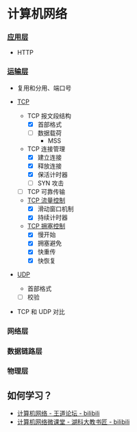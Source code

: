 # 计算机网络

### [应用层](./docs/应用层/README.md)

- HTTP


### [运输层](./docs/运输层/README.md)

- 复用和分用、端口号

- [TCP](./docs/运输层/TCP.md)
    - TCP 报文段结构
        - [x] 首部格式
        - [ ] 数据载荷
            - MSS
    - TCP 连接管理
        - [x] 建立连接
        - [x] 释放连接
        - [x] 保活计时器
        - [ ] SYN 攻击
    - [ ] TCP 可靠传输
    - [TCP 流量控制](./docs/运输层/TCP流量控制.md)
        - [x] 滑动窗口机制
        - [x] 持续计时器
    - [TCP 拥塞控制](./docs/运输层/TCP拥塞控制.md)
        - [x] 慢开始
        - [x] 拥塞避免
        - [x] 快重传
        - [x] 快恢复

- [UDP](./docs/运输层/UDP.md)
    - 首部格式
    - [ ] 校验

- TCP 和 UDP 对比


### 网络层


### 数据链路层


### 物理层



## 如何学习？

- [计算机网络 - 王道论坛 - bilibili](https://www.bilibili.com/video/BV19E411D78Q)
- [计算机网络微课堂 - 湖科大教书匠 - bilibili](https://www.bilibili.com/video/BV1c4411d7jb)